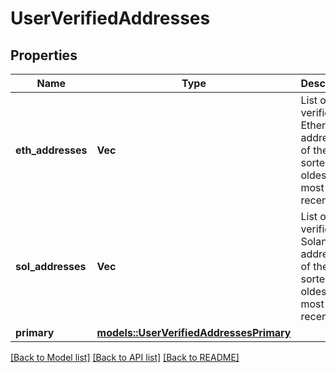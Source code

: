 # UserVerifiedAddresses

## Properties

Name | Type | Description | Notes
------------ | ------------- | ------------- | -------------
**eth_addresses** | **Vec<String>** | List of verified Ethereum addresses of the user sorted by oldest to most recent. | 
**sol_addresses** | **Vec<String>** | List of verified Solana addresses of the user sorted by oldest to most recent. | 
**primary** | [**models::UserVerifiedAddressesPrimary**](User_verified_addresses_primary.md) |  | 

[[Back to Model list]](../README.md#documentation-for-models) [[Back to API list]](../README.md#documentation-for-api-endpoints) [[Back to README]](../README.md)


